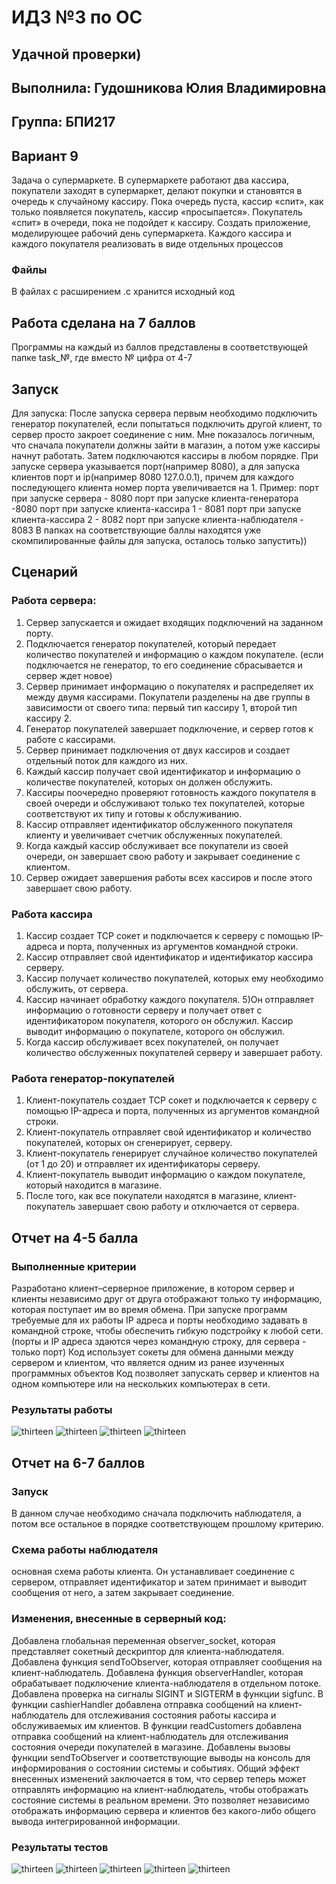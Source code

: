 # ИДЗ №3 по ОС
## Удачной проверки)
## Выполнила: Гудошникова Юлия Владимировна
## Группа: БПИ217
## Вариант 9
Задача о супермаркете. В супермаркете работают два кассира, покупатели заходят в супермаркет, делают покупки и становятся в очередь к случайному кассиру. Пока очередь пуста, кассир «спит», как только появляется покупатель, кассир «просыпается». Покупатель «спит» в очереди, пока не подойдет к кассиру. Создать приложение, моделирующее рабочий день супермаркета. Каждого кассира и каждого покупателя реализовать в виде отдельных процессов

### Файлы
В файлах с расширением .c хранится исходный код

## Работа сделана на 7 баллов
Программы на каждый из баллов представлены в соответствующей папке task_№, где вместо № цифра от 4-7
## Запуск
Для запуска:
После запуска сервера первым необходимо подключить генератор покупателей, если попытаться подключить другой клиент, то сервер просто закроет соединение с ним. Мне показалось логичным, что сначала покупатели должны зайти в магазин, а потом уже кассиры начнут работать.
Затем подключаются кассиры в любом порядке.
При запуске сервера указывается порт(например 8080), а для запуска клиентов порт и ip(например 8080 127.0.0.1), причем для каждого последующего клиента номер порта увеличивается на 1.
Пример:
порт при запуске сервера - 8080
порт при запуске клиента-генератора -8080
порт при запуске клиента-кассира 1 - 8081
порт при запуске клиента-кассира 2 - 8082
порт при запуске клиента-наблюдателя - 8083
В папках на соответствующие баллы находятся уже скомпилированные файлы для запуска, осталось только запустить))


## Сценарий
### Работа сервера: 
1) Сервер запускается и ожидает входящих подключений на заданном порту.
2) Подключается генератор покупателей, который передает количество покупателей и информацию о каждом покупателе. (если подключается не генератор, то его соединение сбрасывается и сервер ждет новое)
3) Сервер принимает информацию о покупателях и распределяет их между двумя кассирами. Покупатели разделены на две группы в зависимости от своего типа: первый тип кассиру 1, второй тип кассиру 2.
4) Генератор покупателей завершает подключение, и сервер готов к работе с кассирами.
5) Сервер принимает подключения от двух кассиров и создает отдельный поток для каждого из них.
6) Каждый кассир получает свой идентификатор и информацию о количестве покупателей, которых он должен обслужить.
7) Кассиры поочередно проверяют готовность каждого покупателя в своей очереди и обслуживают только тех покупателей, которые соответствуют их типу и готовы к обслуживанию.
8) Кассир отправляет идентификатор обслуженного покупателя клиенту и увеличивает счетчик обслуженных покупателей.
9) Когда каждый кассир обслуживает все покупатели из своей очереди, он завершает свою работу и закрывает соединение с клиентом.
10) Сервер ожидает завершения работы всех кассиров и после этого завершает свою работу.
### Работа кассира
1) Кассир создает TCP сокет и подключается к серверу с помощью IP-адреса и порта, полученных из аргументов командной строки.
2) Кассир отправляет свой идентификатор и идентификатор кассира серверу.
3) Кассир получает количество покупателей, которых ему необходимо обслужить, от сервера.
4) Кассир начинает обработку каждого покупателя. 
5)Он отправляет информацию о готовности серверу и получает ответ с идентификатором покупателя, которого он обслужил. Кассир выводит информацию о покупателе, которого он обслужил.
6) Когда кассир обслуживает всех покупателей, он получает количество обслуженных покупателей серверу и завершает работу.
### Работа генератор-покупателей
1) Клиент-покупатель создает TCP сокет и подключается к серверу с помощью IP-адреса и порта, полученных из аргументов командной строки.
2) Клиент-покупатель отправляет свой идентификатор и количество покупателей, которых он сгенерирует, серверу.
3) Клиент-покупатель генерирует случайное количество покупателей (от 1 до 20) и отправляет их идентификаторы серверу.
4) Клиент-покупатель выводит информацию о каждом покупателе, который находится в магазине.
5) После того, как все покупатели находятся в магазине, клиент-покупатель завершает свою работу и отключается от сервера.
## Отчет на 4-5 балла
### Выполненные критерии
Разработано клиент–серверное приложение, в котором сервер  и клиенты независимо друг от друга отображают только ту информацию, которая поступает им во время обмена.
При запуске программ требуемые для их работы IP адреса и порты необходимо задавать в командной строке, чтобы обеспечить гибкую подстройку к любой сети. (порты и IP адреса здаются через командную строку, для сервера - только порт)
Код использует сокеты для обмена данными между сервером и клиентом, что является одним из ранее изученных программных объектов
Код позволяет запускать сервер и клиентов на одном компьютере или на нескольких компьютерах в сети.

### Результаты работы
![thirteen](server_point_4_5.png)
![thirteen](generator_point_4_5.png)
![thirteen](cashier_1_point_4_5.png)
![thirteen](cashier_2_point_4_5.png)

## Отчет на 6-7 баллов
### Запуск
В данном случае необходимо сначала подключить наблюдателя, а потом все остальное в порядке соответствующем прошлому критерию.
### Схема работы наблюдателя
основная схема работы клиента. Он устанавливает соединение с сервером, отправляет идентификатор и затем принимает и выводит сообщения от него, а затем закрывает соединение.

### Изменения, внесенные в серверный код:
Добавлена глобальная переменная observer_socket, которая представляет сокетный дескриптор для клиента-наблюдателя.
Добавлена функция sendToObserver, которая отправляет сообщения на клиент-наблюдатель.
Добавлена функция observerHandler, которая обрабатывает подключение клиента-наблюдателя в отдельном потоке.
Добавлена проверка на сигналы SIGINT и SIGTERM в функции sigfunc.
В функции cashierHandler добавлена отправка сообщений на клиент-наблюдатель для отслеживания состояния работы кассира и обслуживаемых им клиентов.
В функции readCustomers добавлена отправка сообщений на клиент-наблюдатель для отслеживания состояния очереди покупателей в магазине.
Добавлены вызовы функции sendToObserver и соответствующие выводы на консоль для информирования о состоянии системы и событиях.
Общий эффект внесенных изменений заключается в том, что сервер теперь может отправлять информацию на клиент-наблюдатель, чтобы отображать состояние системы в реальном времени. Это позволяет независимо отображать информацию сервера и клиентов без какого-либо общего вывода интегрированной информации.

### Результаты тестов
![thirteen](server_point_6_7.png)
![thirteen](observer_point_6_7.png)
![thirteen](generator_point_6_7.png)
![thirteen](cashier_1_point_6_7.png)
![thirteen](cashier_2_point_6_7.png)
